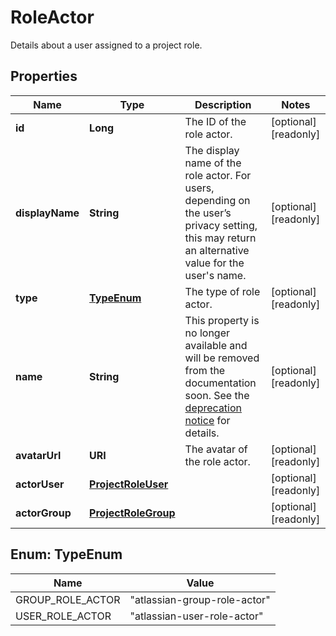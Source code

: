 

# RoleActor

Details about a user assigned to a project role.
## Properties

Name | Type | Description | Notes
------------ | ------------- | ------------- | -------------
**id** | **Long** | The ID of the role actor. |  [optional] [readonly]
**displayName** | **String** | The display name of the role actor. For users, depending on the user’s privacy setting, this may return an alternative value for the user&#39;s name. |  [optional] [readonly]
**type** | [**TypeEnum**](#TypeEnum) | The type of role actor. |  [optional] [readonly]
**name** | **String** | This property is no longer available and will be removed from the documentation soon. See the [deprecation notice](https://developer.atlassian.com/cloud/jira/platform/deprecation-notice-user-privacy-api-migration-guide/) for details. |  [optional] [readonly]
**avatarUrl** | **URI** | The avatar of the role actor. |  [optional] [readonly]
**actorUser** | [**ProjectRoleUser**](ProjectRoleUser.md) |  |  [optional] [readonly]
**actorGroup** | [**ProjectRoleGroup**](ProjectRoleGroup.md) |  |  [optional] [readonly]



## Enum: TypeEnum

Name | Value
---- | -----
GROUP_ROLE_ACTOR | &quot;atlassian-group-role-actor&quot;
USER_ROLE_ACTOR | &quot;atlassian-user-role-actor&quot;



